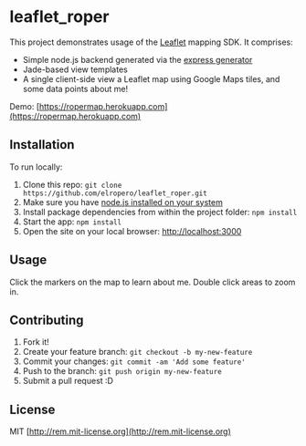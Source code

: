 # leaflet_roper

This project demonstrates usage of the [Leaflet](http://leafletjs.com) mapping SDK. It comprises:
* Simple node.js backend generated via the [express generator](https://expressjs.com/en/starter/generator.html)
* Jade-based view templates
* A single client-side view a Leaflet map using Google Maps tiles, and some data points about me!

Demo: [https://ropermap.herokuapp.com](https://ropermap.herokuapp.com)

## Installation

To run locally:
1. Clone this repo: `git clone https://github.com/elropero/leaflet_roper.git`
2. Make sure you have [node.js installed on your system](https://nodejs.org/en/download/package-manager/)
3. Install package dependencies from within the project folder: `npm install`
4. Start the app: `npm install`
5. Open the site on your local browser: [http://localhost:3000](http://localhost:3000)

## Usage

Click the markers on the map to learn about me. Double click areas to zoom in.

## Contributing

1. Fork it!
2. Create your feature branch: `git checkout -b my-new-feature`
3. Commit your changes: `git commit -am 'Add some feature'`
4. Push to the branch: `git push origin my-new-feature`
5. Submit a pull request :D

## License

MIT [http://rem.mit-license.org](http://rem.mit-license.org)
